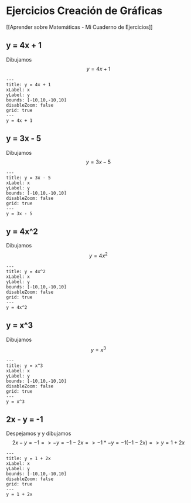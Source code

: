# Ejercicios Creación de Gráficas

[[Aprender sobre Matemáticas - Mi Cuaderno de Ejercicios]]

## y = 4x + 1

Dibujamos $$y = 4x + 1$$

```functionplot
---
title: y = 4x + 1
xLabel: x
yLabel: y
bounds: [-10,10,-10,10]
disableZoom: false
grid: true
---
y = 4x + 1
```

## y = 3x - 5

Dibujamos $$y = 3x - 5$$

```functionplot
---
title: y = 3x - 5
xLabel: x
yLabel: y
bounds: [-10,10,-10,10]
disableZoom: false
grid: true
---
y = 3x - 5
```

## y = 4x^2

Dibujamos $$y = 4x^2$$

```functionplot
---
title: y = 4x^2
xLabel: x
yLabel: y
bounds: [-10,10,-10,10]
disableZoom: false
grid: true
---
y = 4x^2
```

## y = x^3

Dibujamos $$y = x^3$$

```functionplot
---
title: y = x^3
xLabel: x
yLabel: y
bounds: [-10,10,-10,10]
disableZoom: false
grid: true
---
y = x^3
```

## 2x - y = -1

Despejamos y y dibujamos $$2x - y = -1 => -y = -1 - 2x =>  -1*-y = -1(-1 - 2x) => y = 1 + 2x$$

```functionplot
---
title: y = 1 + 2x
xLabel: x
yLabel: y
bounds: [-10,10,-10,10]
disableZoom: false
grid: true
---
y = 1 + 2x
```

